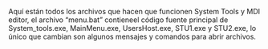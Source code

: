 Aquí están todos los archivos que hacen que funcionen System Tools y MDI editor, el archivo “menu.bat” contieneel código fuente principal de System_tools.exe, 
MainMenu.exe, UsersHost.exe, STU1.exe y STU2.exe, lo único que cambian son algunos mensajes y comandos para abrir archivos.
